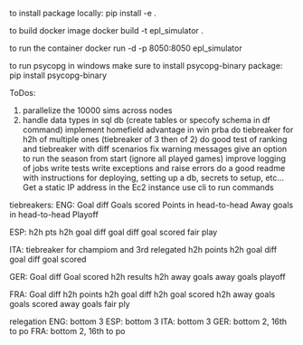 to install package locally:
pip install -e .

to build docker image
docker build -t epl_simulator .

to run the container
docker run -d -p 8050:8050 epl_simulator

to run psycopg in windows make sure to install psycopg-binary package:
pip install psycopg-binary

ToDos:
1. parallelize the 10000 sims across nodes
2. handle data types in sql db (create tables or specofy schema in df command)
implement homefield advantage in win prba
do tiebreaker for h2h of multiple ones (tiebreaker of 3 then of 2)
do good test of ranking and tiebreaker with diff scenarios
fix warning messages
give an option to run the season from start (ignore all played games)
improve logging of jobs
write tests
write exceptions and raise errors
do a good readme with instructions for deploying, setting up a db, secrets to setup, etc...
Get a static IP address in the Ec2 instance
use cli to run commands

tiebreakers:
ENG:
Goal diff
Goals scored
Points in head-to-head
Away goals in head-to-head
Playoff

ESP:
h2h pts
h2h goal diff
goal diff
goal scored
fair play

ITA:
tiebreaker for champiom and 3rd relegated
h2h points
h2h goal diff
goal diff
goal scored

GER:
Goal diff
Goal scored
h2h results
h2h away goals
away goals
playoff

FRA:
Goal diff
h2h points
h2h goal diff
h2h goal scored
h2h away goals
goals scored
away goals
fair ply


relegation
ENG: bottom 3
ESP: bottom 3
ITA: bottom 3
GER: bottom 2, 16th to po
FRA: bottom 2, 16th to po
